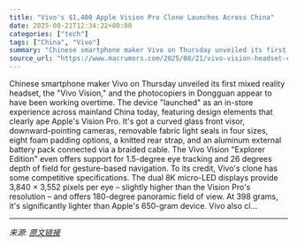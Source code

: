 ```yaml
---
title: "Vivo's $1,400 Apple Vision Pro Clone Launches Across China"
date: 2025-08-21T12:34:22+08:00
categories: ["tech"]
tags: ["China", "Vivo"]
summary: "Chinese smartphone maker Vivo on Thursday unveiled its first mixed reality headset, the \"Vivo Vision,\" and the photocopiers in Dongguan appear to have been working overtime. The device \"launched\" as a"
source_url: "https://www.macrumors.com/2025/08/21/vivo-vision-headset-chinese-apple-imitation/"
---
```


Chinese smartphone maker Vivo on Thursday unveiled its first mixed reality headset, the "Vivo Vision," and the photocopiers in Dongguan appear to have been working overtime. The device "launched" as an in-store experience across mainland China today, featuring design elements that clearly ape Apple's Vision Pro. It's got a curved glass front visor, downward-pointing cameras, removable fabric light seals in four sizes, eight foam padding options, a knitted rear strap, and an aluminum external battery pack connected via a braided cable. The Vivo Vision "Explorer Edition" even offers support for 1.5-degree eye tracking and 26 degrees depth of field for gesture-based navigation. To its credit, Vivo's clone has some competitive specifications. The dual 8K micro-LED displays provide 3,840 × 3,552 pixels per eye – slightly higher than the Vision Pro's resolution – and offers 180-degree panoramic field of view. At 398 grams, it's significantly lighter than Apple's 650-gram device. Vivo also cl...

---

*来源: [原文链接](https://www.macrumors.com/2025/08/21/vivo-vision-headset-chinese-apple-imitation/)*
